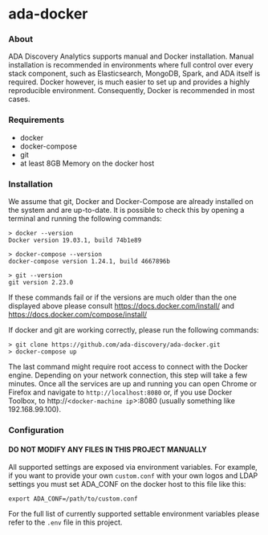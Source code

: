 # ada-docker

### About
ADA Discovery Analytics supports manual and Docker installation. 
Manual installation is recommended in environments where full control over every
stack component, such as Elasticsearch, MongoDB, Spark, and ADA itself is required. 
Docker however, is much easier to set up and provides a highly reproducible 
environment. Consequently, Docker is recommended in most cases.

### Requirements

* docker
* docker-compose
* git
* at least 8GB Memory on the docker host

### Installation
We assume that git, Docker and Docker-Compose are already installed on the system and 
are up-to-date. It is possible to check this by opening a terminal and running 
the following commands: 
```
> docker --version
Docker version 19.03.1, build 74b1e89

> docker-compose --version
docker-compose version 1.24.1, build 4667896b

> git --version
git version 2.23.0
```
If these commands fail or if the versions are much older than the one displayed 
above please consult https://docs.docker.com/install/ and https://docs.docker.com/compose/install/

If docker and git are working correctly, please run the following commands:
```
> git clone https://github.com/ada-discovery/ada-docker.git
> docker-compose up
```
The last command might require root access to connect with the Docker engine. 
Depending on your network connection, this step will take a few minutes. Once 
all the services are up and running you can open Chrome or Firefox and 
navigate to `http://localhost:8080` or, if you use Docker Toolbox, to http://<`docker-machine ip`>:8080 
(usually something like 192.168.99.100). 

### Configuration
#### DO NOT MODIFY ANY FILES IN THIS PROJECT MANUALLY
All supported settings are exposed via environment variables. For example, if you
want to provide your own `custom.conf` with your own logos and LDAP settings you
must set ADA_CONF on the docker host to this file like this: 
```
export ADA_CONF=/path/to/custom.conf
```
For the full list of currently supported settable environment variables please 
refer to the `.env` file in this project.